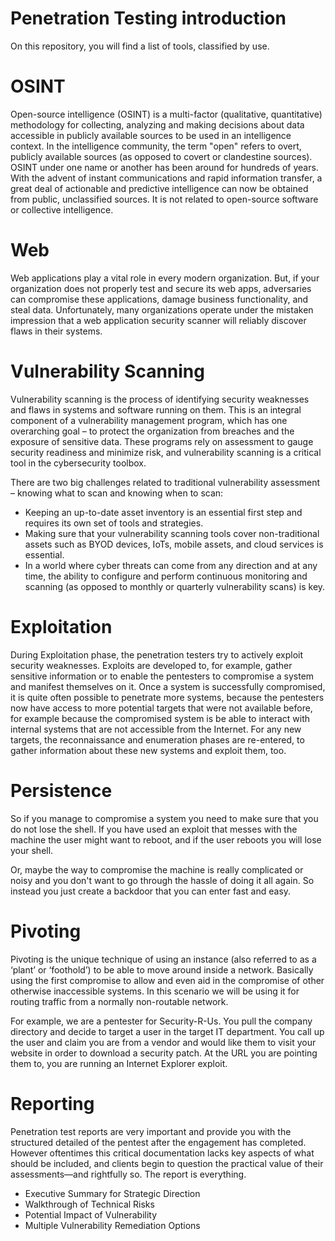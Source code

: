# Penetration Testing introduction

On this repository, you will find a list of tools, classified by use. 

# OSINT

Open-source intelligence (OSINT) is a multi-factor (qualitative, quantitative) methodology for collecting, analyzing and making decisions about data accessible in publicly available sources to be used in an intelligence context. In the intelligence community, the term "open" refers to overt, publicly available sources (as opposed to covert or clandestine sources). OSINT under one name or another has been around for hundreds of years. With the advent of instant communications and rapid information transfer, a great deal of actionable and predictive intelligence can now be obtained from public, unclassified sources. It is not related to open-source software or collective intelligence.

# Web

Web applications play a vital role in every modern organization. But, if your organization does not properly test and secure its web apps, adversaries can compromise these applications, damage business functionality, and steal data. Unfortunately, many organizations operate under the mistaken impression that a web application security scanner will reliably discover flaws in their systems.

# Vulnerability Scanning

Vulnerability scanning is the process of identifying security weaknesses and flaws in systems and software running on them. This is an integral component of a vulnerability management program, which has one overarching goal – to protect the organization from breaches and the exposure of sensitive data. These programs rely on assessment to gauge security readiness and minimize risk, and vulnerability scanning is a critical tool in the cybersecurity toolbox.

There are two big challenges related to traditional vulnerability assessment – knowing what to scan and knowing when to scan:

-   Keeping an up-to-date asset inventory is an essential first step and requires its own set of tools and strategies.
-   Making sure that your vulnerability scanning tools cover non-traditional assets such as BYOD devices, IoTs, mobile assets, and cloud services is essential.
-   In a world where cyber threats can come from any direction and at any time, the ability to configure and perform continuous monitoring and scanning (as opposed to monthly or     quarterly vulnerability scans) is key.

# Exploitation

During Exploitation phase, the penetration testers try to actively exploit security weaknesses. Exploits are developed to, for example, gather sensitive information or to enable the pentesters to compromise a system and manifest themselves on it. Once a system is successfully compromised, it is quite often possible to penetrate more systems, because the pentesters now have access to more potential targets that were not available before, for example because the compromised system is be able to interact with internal systems that are not accessible from the Internet. For any new targets, the reconnaissance and enumeration phases are re-entered, to gather information about these new systems and exploit them, too.

# Persistence

So if you manage to compromise a system you need to make sure that you do not lose the shell. If you have used an exploit that messes with the machine the user might want to reboot, and if the user reboots you will lose your shell.

Or, maybe the way to compromise the machine is really complicated or noisy and you don't want to go through the hassle of doing it all again. So instead you just create a backdoor that you can enter fast and easy.

# Pivoting

Pivoting is the unique technique of using an instance (also referred to as a ‘plant’ or ‘foothold’) to be able to move around inside a network. Basically using the first compromise to allow and even aid in the compromise of other otherwise inaccessible systems. In this scenario we will be using it for routing traffic from a normally non-routable network.

For example, we are a pentester for Security-R-Us. You pull the company directory and decide to target a user in the target IT department. You call up the user and claim you are from a vendor and would like them to visit your website in order to download a security patch. At the URL you are pointing them to, you are running an Internet Explorer exploit.

# Reporting

Penetration test reports are very important and provide you with the structured detailed of the pentest after the engagement has completed. However oftentimes this critical documentation lacks key aspects of what should be included, and clients begin to question the practical value of their assessments—and rightfully so. The report is everything.

  - Executive Summary for Strategic Direction
  - Walkthrough of Technical Risks
  - Potential Impact of Vulnerability
  - Multiple Vulnerability Remediation Options

